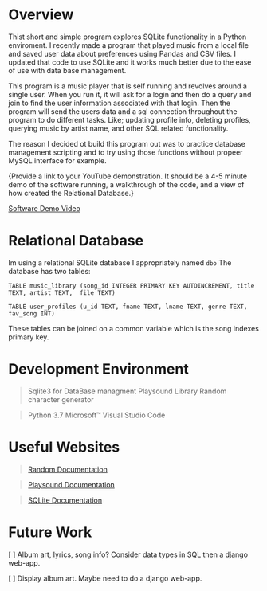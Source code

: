 # Overview

Thist short and simple program explores SQLite functionality in a Python enviroment. I recently made a program that played music from a local file and saved user data about preferences using Pandas and CSV files. I updated that code to use SQLite and it works much better due to the ease of use with data base management. 

This program is a music player that is self running and revolves around a single user. When you run it, it will ask for a login and then do a query and join to find the user information associated with that login. Then the program will send the users data and a sql connection throughout the program to do different tasks. Like; updating profile info, deleting profiles, querying music by artist name, and other SQL related functionality. 

The reason I decided ot build this program out was to practice database management scripting and to try using those functions without propeer MySQL interface for example. 

{Provide a link to your YouTube demonstration.  It should be a 4-5 minute demo of the software running, a walkthrough of the code, and a view of how created the Relational Database.}

[Software Demo Video](http://youtube.link.goes.here)

# Relational Database

Im using a relational SQLite database I appropriately named `dbo`
The database has two tables:

`TABLE music_library (song_id INTEGER PRIMARY KEY AUTOINCREMENT, title TEXT, artist TEXT,  file TEXT)`

`TABLE user_profiles (u_id TEXT, fname TEXT, lname TEXT, genre TEXT, fav_song INT)`

These tables can be joined on a common variable which is the song indexes primary key. 

# Development Environment

> Sqlite3 for DataBase managment
Playsound Library
Random character generator

> Python 3.7
Microsoft™ Visual Studio Code

# Useful Websites

>[Random Documentation](https://docs.python.org/3/library/random.html)

>[Playsound Documentation](https://pypi.org/project/playsound/)

>[SQLite Documentation](https://docs.python.org/3/library/sqlite3.html)

# Future Work

  [ ] Album art, lyrics, song info? Consider data types in SQL then a django web-app.

  [ ] Display album art. Maybe need to do a django web-app. 